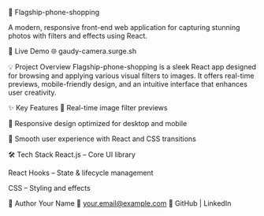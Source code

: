 📸 Flagship-phone-shopping

A modern, responsive front-end web application for capturing stunning photos with filters and effects using React.

🚀 Live Demo
🌐 gaudy-camera.surge.sh

💡 Project Overview
Flagship-phone-shopping is a sleek React app designed for browsing and applying various visual filters to images. It offers real-time previews, mobile-friendly design, and an intuitive interface that enhances user creativity.

✨ Key Features
🎨 Real-time image filter previews

📱 Responsive design optimized for desktop and mobile

🚀 Smooth user experience with React and CSS transitions

🛠️ Tech Stack
React.js – Core UI library

React Hooks – State & lifecycle management

CSS – Styling and effects

👤 Author
Your Name
📧 your.email@example.com
🔗 GitHub | LinkedIn
